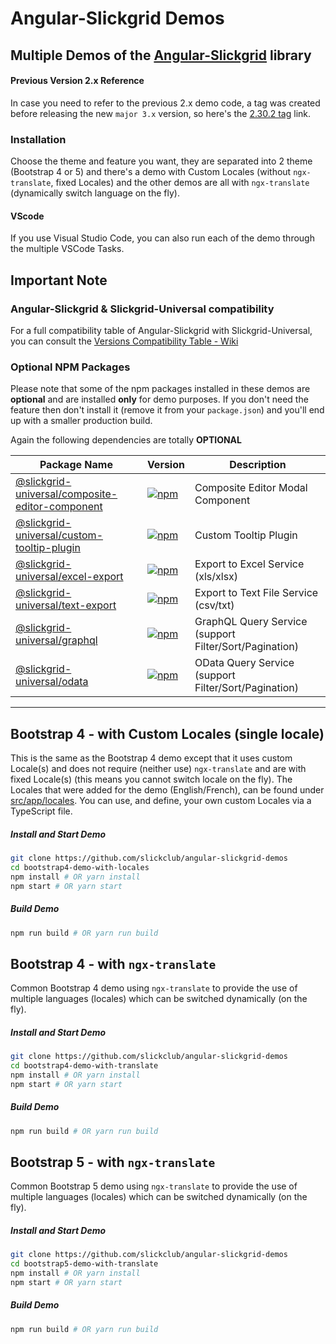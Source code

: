# Angular-Slickgrid Demos
## Multiple Demos of the [Angular-Slickgrid](https://github.com/slickclub/Angular-Slickgrid) library
#### Previous Version 2.x Reference
In case you need to refer to the previous 2.x demo code, a tag was created before releasing the new `major 3.x` version, so here's the [2.30.2 tag](https://github.com/slickclub/angular-slickgrid-demos/tree/v2.30.2) link.

### Installation
Choose the theme and feature you want, they are separated into 2 theme (Bootstrap 4 or 5) and there's a demo with Custom Locales (without `ngx-translate`, fixed Locales) and the other demos are all with `ngx-translate` (dynamically switch language on the fly).

#### VScode
If you use Visual Studio Code, you can also run each of the demo through the multiple VSCode Tasks.

## Important Note
### Angular-Slickgrid & Slickgrid-Universal compatibility
For a full compatibility table of Angular-Slickgrid with Slickgrid-Universal, you can consult the [Versions Compatibility Table - Wiki](https://github.com/slickclub/Angular-Slickgrid/wiki/Versions-Compatibility-Table)

### Optional NPM Packages
Please note that some of the npm packages installed in these demos are **optional** and are installed **only** for demo purposes. If you don't need the feature then don't install it (remove it from your `package.json`) and you'll end up with a smaller production build.

Again the following dependencies are totally **OPTIONAL**

| Package Name | Version | Description |
| ------------ | ------- | ----------- |
| [@slickgrid-universal/composite-editor-component](https://github.com/slickclub/slickgrid-universal/tree/master/packages/composite-editor-component) | [![npm](https://img.shields.io/npm/v/@slickgrid-universal/composite-editor-component.svg?color=forest)](https://www.npmjs.com/package/@slickgrid-universal/composite-editor-component) | Composite Editor Modal Component |
| [@slickgrid-universal/custom-tooltip-plugin](https://github.com/slickclub/slickgrid-universal/tree/master/packages/custom-tooltip-plugin) | [![npm](https://img.shields.io/npm/v/@slickgrid-universal/custom-tooltip-plugin.svg?color=forest)](https://www.npmjs.com/package/@slickgrid-universal/custom-tooltip-plugin) | Custom Tooltip Plugin |
| [@slickgrid-universal/excel-export](https://github.com/slickclub/slickgrid-universal/tree/master/packages/excel-export) | [![npm](https://img.shields.io/npm/v/@slickgrid-universal/excel-export.svg?color=forest)](https://www.npmjs.com/package/@slickgrid-universal/excel-export) | Export to Excel Service (xls/xlsx) |
| [@slickgrid-universal/text-export](https://github.com/slickclub/slickgrid-universal/tree/master/packages/text-export) | [![npm](https://img.shields.io/npm/v/@slickgrid-universal/text-export.svg?color=forest)](https://www.npmjs.com/package/@slickgrid-universal/text-export) | Export to Text File Service (csv/txt) |
| [@slickgrid-universal/graphql](https://github.com/slickclub/slickgrid-universal/tree/master/packages/graphql) | [![npm](https://img.shields.io/npm/v/@slickgrid-universal/graphql.svg?color=forest)](https://www.npmjs.com/package/@slickgrid-universal/graphql) | GraphQL Query Service (support Filter/Sort/Pagination) |
| [@slickgrid-universal/odata](https://github.com/slickclub/slickgrid-universal/tree/master/packages/odata) | [![npm](https://img.shields.io/npm/v/@slickgrid-universal/odata.svg?color=forest)](https://www.npmjs.com/package/@slickgrid-universal/odata) | OData Query Service (support Filter/Sort/Pagination) |

---

## Bootstrap 4 - with Custom Locales (single locale)
This is the same as the Bootstrap 4 demo except that it uses custom Locale(s) and does not require (neither use) `ngx-translate` and are with fixed Locale(s) (this means you cannot switch locale on the fly). The Locales that were added for the demo (English/French), can be found under [src/app/locales](/bootstrap4-demo-with-locales/src/app/locales). You can use, and define, your own custom Locales via a TypeScript file.

##### Install and Start Demo
```bash
git clone https://github.com/slickclub/angular-slickgrid-demos
cd bootstrap4-demo-with-locales
npm install # OR yarn install
npm start # OR yarn start
```

##### Build Demo
```bash
npm run build # OR yarn run build
```

## Bootstrap 4 - with `ngx-translate`
Common Bootstrap 4 demo using `ngx-translate` to provide the use of multiple languages (locales) which can be switched dynamically (on the fly).

##### Install and Start Demo
```bash
git clone https://github.com/slickclub/angular-slickgrid-demos
cd bootstrap4-demo-with-translate
npm install # OR yarn install
npm start # OR yarn start
```

##### Build Demo
```bash
npm run build # OR yarn run build
```

## Bootstrap 5 - with `ngx-translate`
Common Bootstrap 5 demo using `ngx-translate` to provide the use of multiple languages (locales) which can be switched dynamically (on the fly).

##### Install and Start Demo
```bash
git clone https://github.com/slickclub/angular-slickgrid-demos
cd bootstrap5-demo-with-translate
npm install # OR yarn install
npm start # OR yarn start
```

##### Build Demo
```bash
npm run build # OR yarn run build
```
